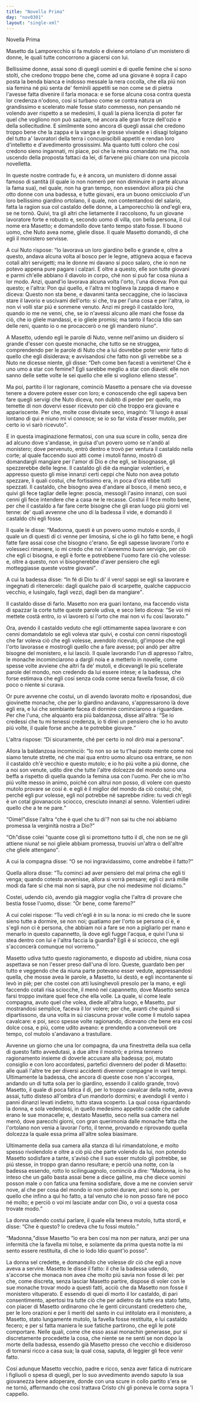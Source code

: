 ```yaml
---
title: "Novella Prima"
day: "nov0301"
layout: "single-xml"
---
```

<div id="nov0301" type="novella" who="filostrato">
<head>Novella Prima</head>
<argument>
<p>
<milestone id="p03010001"/>
<name persref="masettolamporecchio" type="person">Masetto da Lamporecchio</name> si fa mutolo e diviene ortolano d'un 
            <name placeref="monistero-0301" type="place">monistero di donne</name>, le quali tutte concorrono a giacersi con lui.</p>
</argument>
<div3 type="commentary" who="filostrato">
<p>
<milestone id="p03010002"/>Bellissime donne, assai sono di quegli uomini e di quelle femine che sí sono stolti, che credono troppo bene che, come ad una giovane è sopra il capo posta la benda bianca e indosso messale la nera cocolla, che ella piú non sia femina né piú senta de' feminili appetiti se non come se di pietra l'avesse fatta divenire il farla monaca: 
            <milestone id="p03010003"/>e se forse alcuna cosa contra questa lor credenza n'odono, cosí si turbano come se contra natura un grandissimo e scelerato male fosse stato commesso, non pensando né volendo aver rispetto a se medesimi, li quali la piena licenzia di poter far quel che vogliono non può saziare, né ancora alle gran forze dell'ozio e della sollecitudine. 
            <milestone id="p03010004"/>E similmente sono ancora di quegli assai che credono troppo bene che la zappa e la vanga e le grosse vivande e i disagi tolgano del tutto a' lavoratori della terra i concupiscibili appetiti e rendan loro d'intelletto e d'avedimento grossissimi. 
            <milestone id="p03010005"/>Ma quanto tutti coloro che cosí credono sieno ingannati, mi piace, poi che la reina comandato me l'ha, non uscendo della proposta fattaci da lei, di farvene piú chiare con una piccola novelletta.</p>
</div3>
<p>
<milestone id="p03010006"/>In queste nostre contrade fu, e è ancora, un 
          <name placeref="monistero-0301" type="place">munistero</name> di donne assai famoso di santità (il quale io non nomerò per non diminuire in parte alcuna la fama sua), nel quale, non ha gran tempo, non essendovi allora piú che otto 
          <name persref="donne-0301" type="person">donne</name> con una 
          <name persref="badessa-0301" type="person">badessa</name>, e tutte giovani, era un buono omicciuolo d'un loro bellissimo giardino ortolano, il quale, non contentandosi del salario, fatta la ragion sua col 
          <name persref="castaldo-0301" type="person">castaldo</name> delle 
          <name persref="donne-0301" type="person">donne</name>, a 
          <name placeref="lamporecchio" type="place">Lamporecchio</name> là ond'egli era, se ne tornò. 
          <milestone id="p03010007"/>Quivi, tra gli altri che lietamente il raccolsono, fu un giovane lavoratore forte e robusto e, secondo uomo di villa, con bella persona, il cui nome era 
          <name persref="masettolamporecchio" type="person">Masetto</name>; e domandollo dove tanto tempo stato fosse. Il buono uomo, che 
          <name persref="nuto" type="person">Nuto</name> avea nome, gliele disse. Il quale 
          <name persref="masettolamporecchio" type="person">Masetto</name> domandò, di che egli il 
          <name placeref="monistero-0301" type="place">monistero</name> servisse.</p>
<p>
<milestone id="p03010008"/>A cui Nuto rispose: 
          <q direct="unspecified" who="nuto">Io lavorava un loro giardino bello e grande e, oltre a questo, andava alcuna volta al bosco per le legne, attigneva acqua e faceva cotali altri servigetti; ma le 
          <name persref="donne-0301" type="person">donne</name> mi davano sí poco salaro, che io non ne potevo appena pure pagare i calzari. 
          <milestone id="p03010009"/>E oltre a questo, elle son tutte giovani e parmi ch'elle abbiano il diavolo in corpo, ché non si può far cosa niuna a lor modo. Anzi, quand'io lavorava alcuna volta l'orto, l'una diceva: Pon qui questo; e l'altra: Pon qui quello, e l'altra mi toglieva la zappa di mano e diceva: Questo non sta bene, e davanmi tanta seccaggine, che io lasciava stare il lavorio e uscivami dell'orto: sí che, tra per l'una cosa e per l'altra, io non vi volli star piú e sonmene venuto. 
          <milestone id="p03010010"/>Anzi mi pregò il castaldo loro, quando io me ne venni, che, se io n'avessi alcuno alle mani che fosse da ciò, che io gliele mandassi, e io gliele promisi; ma tanto il faccia Idio san delle reni, quanto io o ne procaccerò o ne gli manderò niuno</q>.</p>
<p>
<milestone id="p03010011"/>A 
          <name persref="masettolamporecchio" type="person">Masetto</name>, udendo egli le parole di 
          <name persref="nuto" type="person">Nuto</name>, venne nell'animo un disidero sí grande d'esser con queste monache, che tutto se ne struggea, comprendendo per le parole di 
          <name persref="nuto" type="person">Nuto</name> che a lui dovrebbe poter venir fatto di quello che egli disiderava; e avvisandosi che fatto non gli verrebbe se a 
          <name persref="nuto" type="person">Nuto</name> ne dicesse niente, gli disse: 
          <q direct="unspecified" who="masettolamporecchio">Deh come ben facesti a venirtene! Che è uno umo a star con femine? Egli sarebbe meglio a star con diavoli: elle non sanno delle sette volte le sei quello che elle si vogliono elleno stesse</q>.</p>
<p>
<milestone id="p03010012"/>Ma poi, partito il lor ragionare, cominciò 
          <name persref="masettolamporecchio" type="person">Masetto</name> a pensare che via dovesse tenere a dovere potere esser con loro; e conoscendo che egli sapeva ben fare quegli servigi che 
          <name persref="nuto" type="person">Nuto</name> diceva, non dubitò di perder per quello, ma temette di non dovervi esser ricevuto per ciò che troppo era giovane e appariscente. Per che, molte cose divisate seco, imaginò: 
          <q direct="unspecified" type="internalmonologue" who="masettolamporecchio">Il luogo è assai lontano di qui e niuno mi vi conosce; se io so far vista d'esser mutolo, per certo io vi sarò ricevuto</q>.</p>
<p>
<milestone id="p03010013"/>E in questa imaginazione fermatosi, con una sua scure in collo, senza dire ad alcuno dove s'andasse, in guisa d'un povero uomo se n'andò al 
          <name placeref="monistero-0301" type="place">monistero</name>; dove pervenuto, entrò dentro e trovò per ventura il castaldo nella corte; al quale faccendo suoi atti come i mutoli fanno, mostrò di domandargli mangiare per l'amor di Dio e che egli, se bisognasse, gli spezzerebbe delle legne. 
          <milestone id="p03010014"/>Il castaldo gli diè da mangiar volentieri, e appresso questo gli mise innanzi certi ceppi che 
          <name persref="nuto" type="person">Nuto</name> non avea potuto spezzare, li quali costui, che fortissimo era, in poca d'ora ebbe tutti spezzati. 
          <milestone id="p03010015"/>Il castaldo, che bisogno avea d'andare al bosco, il menò seco, e quivi gli fece tagliar delle legne: poscia, messogli l'asino innanzi, con suoi cenni gli fece intendere che a casa ne le recasse. Costui il fece molto bene, per che il castaldo a far fare certe bisogne che gli eran luogo piú giorni vel tenne: de' quali avvenne che uno dí la 
          <name persref="badessa-0301" type="person">badessa</name> il vide, e domandò il castaldo chi egli fosse.</p>
<p>
<milestone id="p03010016"/>Il quale le disse: 
          <q direct="unspecified" who="castaldo-0301">Madonna, questi è un povero uomo mutolo e sordo, il quale un di questi dí ci venne per limosina, sí che io gli ho fatto bene, e hogli fatte fare assai cose che bisogno c'erano. Se egli sapesse lavorare l'orto e volesseci rimanere, io mi credo che noi n'avremmo buon servigio, per ciò che egli ci bisogna, e egli è forte e potrebbene l'uomo fare ciò che volesse: e, oltre a questo, non vi bisognerebbe d'aver pensiero che egli motteggiasse queste vostre giovani</q>.</p>
<p>
<milestone id="p03010017"/>A cui la 
          <name persref="badessa-0301" type="person">badessa</name> disse: 
          <q direct="unspecified" who="badessa-0301">In fé di Dio tu di' il vero! sappi se egli sa lavorare e ingegnati di ritenercelo: dagli qualche paio di scarpette, qualche cappuccio vecchio, e lusingalo, fagli vezzi, dagli ben da mangiare</q>.</p>
<p>
<milestone id="p03010018"/>Il castaldo disse di farlo. 
          <name persref="masettolamporecchio" type="person">Masetto</name> non era guari lontano, ma faccendo vista di spazzar la corte tutte queste parole udiva, e seco lieto diceva: 
          <q direct="unspecified" who="masettolamporecchio">Se voi mi mettete costà entro, io vi lavorerò sí l'orto che mai non vi fu cosí lavorato.</q></p>
<p>
<milestone id="p03010019"/>Ora, avendo il castaldo veduto che egli ottimamente sapea lavorare e con cenni domandatolo se egli voleva star quivi, e costui con cenni rispostogli che far voleva ciò che egli volesse, avendolo ricevuto, gl'impose che egli l'orto lavorasse e mostrogli quello che a fare avesse; poi andò per altre bisogne del 
          <name placeref="monistero-0301" type="place">monistero</name>, e lui lasciò. 
          <milestone id="p03010020"/>Il quale lavorando l'un dí appresso l'altro, le monache incominciarono a dargli noia e a metterlo in novelle, come spesse volte avviene che altri fa de' mutoli, e dicevangli le piú scellerate parole del mondo, non credendo da lui essere intese; e la 
          <name persref="badessa-0301" type="person">badessa</name>, che forse estimava che egli cosí senza coda come senza favella fosse, di ciò poco o niente si curava.</p>
<p>
<milestone id="p03010021"/>Or pure avvenne che costui, un dí avendo lavorato molto e riposandosi, due giovinette 
          <name persref="monache-0301" type="person">monache</name>, che per lo giardino andavano, s'appressarono là dove egli era, e lui che sembiante facea di dormire cominciarono a riguardare. Per che l'una, che alquanto era piú baldanzosa, disse all'altra: 
          <q direct="unspecified" who="monache-0301">Se io credessi che tu mi tenessi credenza, io ti direi un pensiero che io ho avuto piú volte, il quale forse anche a te potrebbe giovare.</q></p>
<p>
<milestone id="p03010022"/>L'altra rispose: 
          <q direct="unspecified" who="monache-0301">Dí sicuramente, ché per certo io nol dirò mai a persona</q>.</p>
<p>
<milestone id="p03010023"/>Allora la baldanzosa incominciò: 
          <q direct="unspecified" who="monache-0301">Io non so se tu t'hai posto mente come noi siamo tenute strette, né che mai qua entro uomo alcuno osa entrare, se non il castaldo ch'è vecchio e questo mutolo; e io ho piú volte a piú donne, che a noi son venute, udito dire che tutte l'altre dolcezze del mondo sono una beffa a rispetto di quella quando la femina usa con l'uomo. 
          <milestone id="p03010024"/>Per che io m'ho piú volte messo in animo, poiché con altrui non posso, di volere con questo mutolo provare se cosí è. e egli è il miglior del mondo da ciò costui; ché, perché egli pur volesse, egli nol potrebbe né saprebbe ridire: tu vedi ch'egli è un cotal giovanaccio sciocco, cresciuto innanzi al senno. Volentieri udirei quello che a te ne pare.</q></p>
<p>
<milestone id="p03010025"/>
<q direct="unspecified" who="monache-0301">Oimè!</q>disse l'altra 
          <q direct="unspecified" who="monache-0301">che è quel che tu di'? non sai tu che noi abbiamo promessa la verginità nostra a Dio?</q></p>
<p>
<milestone id="p03010026"/>
<q direct="unspecified" who="monache-0301">Oh</q>disse colei 
          <q direct="unspecified" who="monache-0301">quante cose gli si promettono tutto il dí, che non se ne gli attiene niuna! se noi gliele abbiam promessa, truovisi un'altra o dell'altre che gliele attengano</q>.</p>
<p>
<milestone id="p03010027"/>A cui la compagna disse: 
          <q direct="unspecified" who="monache-0301">O se noi ingravidassimo, come andrebbe il fatto?</q></p>
<p>
<milestone id="p03010028"/>Quella allora disse: 
          <q direct="unspecified" who="monache-0301">Tu cominci ad aver pensiero del mal prima che egli ti venga; quando cotesto avvenisse, allora si vorrà pensare; egli ci avrà mille modi da fare sí che mai non si saprà, pur che noi medesime nol diciamo.</q></p>
<p>
<milestone id="p03010029"/>Costei, udendo ciò, avendo già maggior voglia che l'altra di provare che bestia fosse l'uomo, disse: 
          <q direct="unspecified" who="monache-0301">Or bene, come faremo?</q></p>
<p>
<milestone id="p03010030"/>A cui colei rispose:
          <q direct="unspecified" who="monache-0301">Tu vedi ch'egli è in su la nona: io mi credo che le suore sieno tutte a dormire, se non noi; guatiamo per l'orto se persona ci è, e s'egli non ci è persona, che abbiam noi a fare se non a pigliarlo per mano e menarlo in questo capannetto, là dove egli fugge l'acqua, e quivi l'una si stea dentro con lui e l'altra faccia la guardia? Egli è sí sciocco, che egli s'acconcerà comunque noi vorremo.</q></p>
<p>
<milestone id="p03010031"/>
<name persref="masettolamporecchio" type="person">Masetto</name> udiva tutto questo ragionamento, e disposto ad ubidire, niuna cosa aspettava se non l'esser preso dall'una di loro. Queste, guardato ben per tutto e veggendo che da niuna parte potevano esser vedute, appressandosi quella, che mosse avea le parole, a 
          <name persref="masettolamporecchio" type="person">Masetto</name>, lui destò, e egli incontanente si levò in piè; per che costei con atti lusinghevoli presolo per la mano, e egli faccendo cotali risa sciocche, il menò nel capannetto, dove 
          <name persref="masettolamporecchio" type="person">Masetto</name> senza farsi troppo invitare quel fece che ella volle. 
          <milestone id="p03010032"/>La quale, sí come leale compagna, avuto quel che volea, diede all'altra luogo, e 
          <name persref="masettolamporecchio" type="person">Masetto</name>, pur mostrandosi semplice, faceva il lor volere; per che, avanti che quindi si dipartissono, da una volta in sú ciascuna provar volle come il mutolo sapea cavalcare: e poi, seco spesse volte ragionando, dicevano che bene era cosí dolce cosa, e piú, come udito aveano: e prendendo a convenevoli ore tempo, col mutolo s'andavano a trastullare.</p>
<p>
<milestone id="p03010033"/>Avvenne un giorno che una lor compagna, da una finestretta della sua cella di questo fatto avvedutasi, a due altre il mostrò; e prima tennero ragionamento insieme di doverle accusare alla 
          <name persref="badessa-0301" type="person">badessa</name>; poi, mutato consiglio e con loro accordatesi, partefici divennero del poder di 
          <name persref="masettolamporecchio" type="person">Masetto</name>: alle quali l'altre tre per diversi accidenti divenner compagne in varii tempi. 
          <milestone id="p03010034"/>Ultimamente la 
          <name persref="badessa-0301" type="person">badessa</name>, che ancora di queste cose non s'accorgea, andando un dí tutta sola per lo giardino, essendo il caldo grande, trovò 
          <name persref="masettolamporecchio" type="person">Masetto</name>, il quale di poca fatica il dí, per lo troppo cavalcar della notte, aveva assai, tutto disteso all'ombra d'un mandorlo dormirsi; e avendogli il vento i panni dinanzi levati indietro, tutto stava scoperto. 
          <milestone id="p03010035"/>La qual cosa riguardando la donna, e sola vedendosi, in quello medesimo appetito cadde che cadute erano le sue monacelle; e, destato 
          <name persref="masettolamporecchio" type="person">Masetto</name>, seco nella sua camera nel menò, dove parecchi giorni, con gran querimonia dalle monache fatta che l'ortolano non venia a lavorar l'orto, il tenne, provando e riprovando quella dolcezza la quale essa prima all'altre solea biasimare.</p>
<p>
<milestone id="p03010036"/>Ultimamente della sua camera alla stanza di lui rimandatolone, e molto spesso rivolendolo e oltre a ciò piú che parte volendo da lui, non potendo 
          <name persref="masettolamporecchio" type="person">Masetto</name> sodisfare a tante, s'avisò che il suo esser mutolo gli potrebbe, se piú stesse, in troppo gran danno resultare; e perciò una notte, con la 
          <name persref="badessa-0301" type="person">badessa</name> essendo, rotto lo scilinguagnolo, cominciò a dire: 
          <milestone id="p03010037"/>
<q direct="unspecified" who="masettolamporecchio">Madonna, io ho inteso che un gallo basta assai bene a diece galline, ma che diece uomini posson male o con fatica una femina sodisfare, dove a me ne convien servir nove, al che per cosa del mondo io non potrei durare, anzi sono io, per quello che infino a qui ho fatto, a tal venuto che io non posso fare né poco né molto; e perciò o voi mi lasciate andar con Dio, o voi a questa cosa trovate modo.</q></p>
<p>
<milestone id="p03010038"/>La donna udendo costui parlare, il quale ella teneva mutolo, tutta stordí, e disse: 
          <q direct="unspecified" who="badessa-0301">Che è questo? Io credeva che tu fossi mutolo.</q></p>
<p>
<milestone id="p03010039"/>
<q direct="unspecified" who="masettolamporecchio">Madonna,</q>disse 
          <name persref="masettolamporecchio" type="person">Masetto</name>
<q direct="unspecified" who="masettolamporecchio">io era ben cosí ma non per natura, anzi per una infermità che la favella mi tolse, e solamente da prima questa notte la mi sento essere restituita, di che io lodo Idio quant'io posso</q>.</p>
<p>
<milestone id="p03010040"/>La donna sel credette, e domandollo che volesse dir ciò che egli a nove aveva a servire. 
          <name persref="masettolamporecchio" type="person">Masetto</name> le disse il fatto: il che la 
          <name persref="badessa-0301" type="person">badessa</name> udendo, s'accorse che monaca non avea che molto piú savia non fosse di lei: per che, come discreta, senza lasciar 
          <name persref="masettolamporecchio" type="person">Masetto</name> partire, dispose di voler con le sue monache trovar modo a questi fatti, acciò che da 
          <name persref="masettolamporecchio" type="person">Masetto</name> non fosse il 
          <name placeref="monistero-0301" type="place">monistero</name> vituperato. 
          <milestone id="p03010041"/>E essendo di quei dí morto il lor castaldo, di pari consentimento, apertosi tra tutte ciò che per adietro da tutte era stato fatto, con piacer di 
          <name persref="masettolamporecchio" type="person">Masetto</name> ordinarono che le genti circunstanti credettero che, per le loro orazioni e per li meriti del santo in cui intitolato era il 
          <name placeref="monistero-0301" type="place">monistero</name>, a 
          <name persref="masettolamporecchio" type="person">Masetto</name>, stato lungamente mutolo, la favella fosse restituita, e lui castaldo fecero; e per sí fatta maniera le sue fatiche partirono, che egli le poté comportare. 
          <milestone id="p03010042"/>Nelle quali, come che esso assai monachin generasse, pur sí discretamente procedette la cosa, che niente se ne sentí se non dopo la morte della 
          <name persref="badessa-0301" type="person">badessa</name>, essendo già 
          <name persref="masettolamporecchio" type="person">Masetto</name> presso che vecchio e disideroso di tornarsi ricco a casa sua; la qual cosa, saputa, di leggier gli fece venir fatto.</p>
<p>
<milestone id="p03010043"/>Cosí adunque 
          <name persref="masettolamporecchio" type="person">Masetto</name> vecchio, padre e ricco, senza aver fatica di nutricare i figliuoli o spesa di quegli, per lo suo avvedimento avendo saputo la sua giovanezza bene adoperare, donde con una scure in collo partito s'era se ne tornò, affermando che cosí trattava Cristo chi gli poneva le corna sopra 'l cappello.</p>
</div>